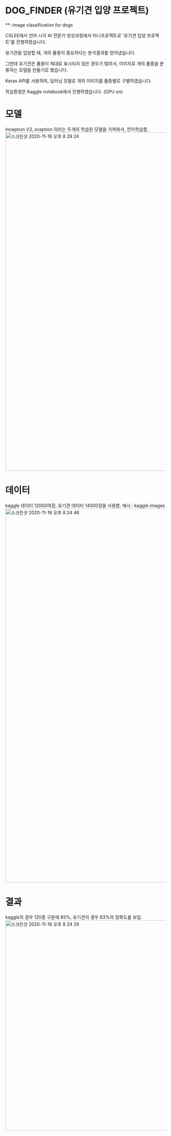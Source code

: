 # DOG_FINDER (유기견 입양 프로젝트)
**: image classification for dogs

CSLEE에서 언어 시각 AI 전문가 양성과정에서 미니프로젝트로 '유기견 입양 프로젝트'를 진행하였습니다.

유기견을 입양할 때, 개의 품종이 중요하다는 분석결과를 얻어냈습니다.

그런데 유기견은 품종이 제대로 표시되지 않은 경우가 많아서, 이미지로 개의 품종을 분류하는 모델을 만들기로 했습니다.

Keras API를 사용하여, 딥러닝 모델로 개의 이미지를 품종별로 구별하였습니다.

학습환경은 Kaggle notebook에서 진행하였습니다. (GPU on)

# 모델
Inception V3, xception 이라는 두개의 학습된 모델을 가져와서, 전이학습함.
<img width="1061" alt="스크린샷 2020-11-16 오후 8 28 24" src="https://user-images.githubusercontent.com/66561385/99247641-95bfd480-284a-11eb-8ef2-2fcf4d0c3819.png">

# 데이터
kaggle 데이터 12000여장, 유기견 데이터 14000장을 사용함.
예시 : kaggle images
<img width="1172" alt="스크린샷 2020-11-16 오후 8 24 46" src="https://user-images.githubusercontent.com/66561385/99247135-dcf99580-2849-11eb-9dbd-15d3cb3f3ec6.png">

# 결과
kaggle의 경우 120종 구분에 85%, 유기견의 경우 83%의 정확도를 보임.
<img width="660" alt="스크린샷 2020-11-16 오후 8 24 29" src="https://user-images.githubusercontent.com/66561385/99247144-dec35900-2849-11eb-8121-e8535b5d44aa.png">
